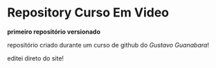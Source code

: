 # Repository Curso Em Video
 **primeiro repositório versionado**

 repositório criado durante um curso de github do *Gustavo Guanabara*!



 editei direto do site!
